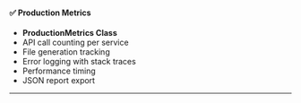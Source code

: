 #### ✅ Production Metrics
- **ProductionMetrics Class**
- API call counting per service
- File generation tracking
- Error logging with stack traces
- Performance timing
- JSON report export

---
